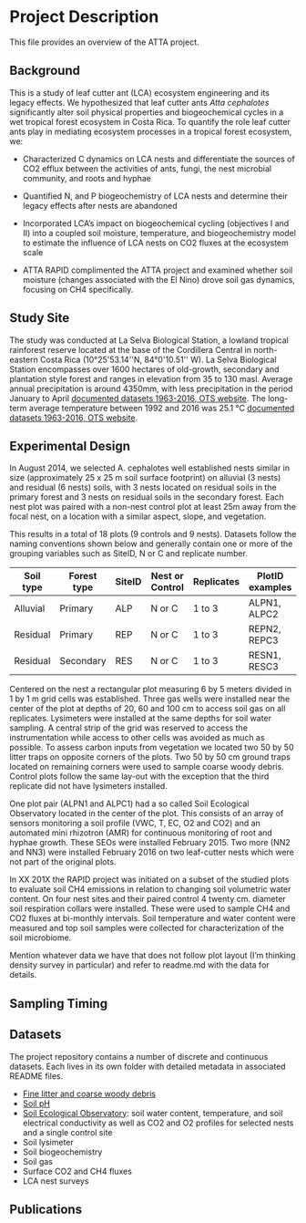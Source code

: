 # Project Description

This file provides an overview of the ATTA project. 

## Background 

This is a study of leaf cutter ant (LCA) ecosystem engineering and its legacy effects. We hypothesized that leaf cutter ants *Atta cephalotes* significantly alter soil physical properties and biogeochemical cycles in a wet tropical forest ecosystem in Costa Rica. To quantify the role leaf cutter ants play in mediating ecosystem processes in a tropical forest ecosystem, we:

* Characterized C dynamics on LCA nests and differentiate the sources of CO2 efflux between the activities of ants, fungi, the nest microbial community, and roots and hyphae

* Quantified N, and P biogeochemistry of LCA nests and determine their legacy effects after nests are abandoned 

* Incorporated LCA’s impact on biogeochemical cycling (objectives I and II) into a coupled soil moisture, temperature, and biogeochemistry model to estimate the influence of LCA nests on CO2 fluxes at the ecosystem scale 

* ATTA RAPID complimented the ATTA project and examined whether soil moisture (changes associated with the El Nino) drove soil gas dynamics, focusing on CH4 specifically. 

## Study Site

The study was conducted at La Selva Biological Station, a lowland tropical rainforest reserve located at the base of the Cordillera Central in north-eastern Costa Rica (10°25'53.14''N, 84°0'10.51'' W). La Selva Biological Station encompasses over 1600 hectares of old-growth, secondary and plantation style forest and ranges in elevation from 35 to 130 masl. Average annual precipitation is around 4350mm, with less precipitation in the period January to April [documented datasets 1963-2016, OTS website](https://anetium.ots.ac.cr/meteoro/default.php?pestacion=1). The long-term average temperature between 1992 and 2016 was 25.1 °C [documented datasets 1963-2016, OTS website](https://anetium.ots.ac.cr/meteoro/default.php?pestacion=1).

## Experimental Design

In August 2014, we selected A. cephalotes well established nests similar in size (approximately 25 x 25 m soil surface footprint) on alluvial (3 nests) and residual (6 nests) soils, with 3 nests located on residual soils in the primary forest and 3 nests on residual soils in the secondary forest. Each nest plot was paired with a non-nest control plot at least 25m away from the focal nest, on a location with a similar aspect, slope, and vegetation. 

This results in a total of 18 plots (9 controls and 9 nests). Datasets follow the naming conventions shown below and generally contain one or more of the grouping variables such as SiteID, N or C and replicate number.

|Soil type|Forest type|SiteID|Nest or Control|Replicates|PlotID examples|
|---------|-----------|------|---------------|----------|---------------|
|Alluvial |Primary    |ALP   |N or C         |1 to 3    |ALPN1, ALPC2   |
|Residual |Primary    |REP   |N or C         |1 to 3    |REPN2, REPC3   |
|Residual |Secondary  |RES   |N or C         |1 to 3    |RESN1, RESC3   |

Centered on the nest a rectangular plot measuring 6 by 5 meters divided in 1 by 1 m grid cells was established. Three gas wells were installed near the center of the plot at depths of 20, 60 and 100 cm to access soil gas on all replicates. Lysimeters were installed at the same depths for soil water sampling. A central strip of the grid was reserved to access the instrumentation while access to other cells was avoided as much as possible. To assess carbon inputs from vegetation we located two 50 by 50 litter traps on opposite corners of the plots. Two 50 by 50 cm ground traps located on remaining corners were used to sample coarse woody debris. Control plots follow the same lay-out with the exception that the third replicate did not have lysimeters installed.

One plot pair (ALPN1 and ALPC1) had a so called Soil Ecological Observatory located in the center of the plot. This consists of an array of sensors monitoring a soil profile (VWC, T, EC, O2 and CO2) and an automated mini rhizotron (AMR) for continuous monitoring of root and hyphae growth. These SEOs were installed February 2015. Two more (NN2 and NN3) were installed February 2016 on two leaf-cutter nests which were not part of the original plots. 

In XX 201X the RAPID project was initiated on a subset of the studied plots to evaluate soil CH4 emissions in relation to changing soil volumetric water content. On four nest sites and their paired control 4 twenty cm. diameter soil respiration collars were installed. These were used to sample CH4 and CO2 fluxes at bi-monthly intervals. Soil  temperature and water content were measured and top soil samples were collected for characterization of the soil microbiome. 

Mention whatever data we have that does not follow plot layout (I’m thinking density survey in particular) and refer to readme.md with the data for details.

## Sampling Timing


## Datasets

The project repository contains a number of discrete and continuous datasets. Each lives in its own folder with detailed metadata in associated README files.

* [Fine litter and coarse woody debris](https://github.com/attaproject/atta_biogeochemistry/blob/master/fine_litter_and_coarse_woody_debris)
* [Soil pH](https://github.com/attaproject/atta_biogeochemistry/blob/master/soil_ph)
* [Soil Ecological Observatory](https://github.com/attaproject/atta_biogeochemistry/blob/master/soil_ecological_observatory): soil water content, temperature, and soil electrical conductivity as well as CO2 and O2 profiles for selected nests and a single control site
* Soil lysimeter
* Soil biogeochemistry
* Soil gas
* Surface CO2 and CH4 fluxes
* LCA nest surveys


## Publications 
